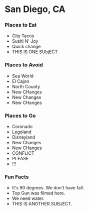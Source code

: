 # San Diego, CA

### Places to Eat
- City Tacos
- Sushi N' Joy
- Quick change
- THIS IS ONE SUbjECT

### Places to Avoid
- Sea World
- El Cajon
- North County
- New CHanges
- New Changes
- New CHanges

### Places to Go
- Coronado
- Legoland
- Disneyland
- New Changes
- New CHanges
- CONFLICT
- PLEASE
- !!!

### Fun Facts
- It's 90 degrees. We don't have fall.
- Top Gun was filmed here.
- We need water.
- THIS IS ANOTHER SUBJECT.
